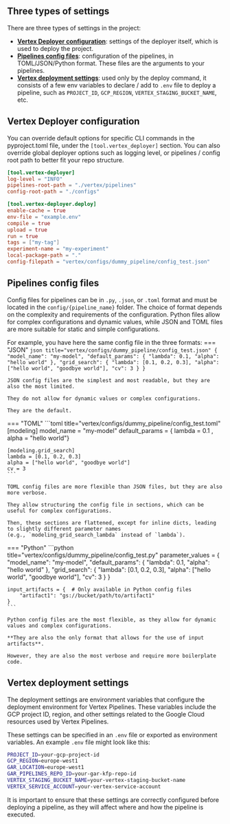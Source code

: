 ## Three types of settings

There are three types of settings in the project:

- [**Vertex Deployer configuration**](#vertex-deployer-configuration): settings of the deployer itself, which is used to deploy the project.
- [**Pipelines config files**](#pipelines-config-files): configuration of the pipelines, in TOML/JSON/Python format. These files are the arguments to your pipelines.
- [**Vertex deployment settings**](#vertex-deployment-settings): used only by the deploy command, it consists of a few env variables to declare / add to `.env` file to deploy a pipeline, such as `PROJECT_ID`, `GCP_REGION`, `VERTEX_STAGING_BUCKET_NAME`, etc.

## Vertex Deployer configuration

You can override default options for specific CLI commands in the pyproject.toml file, under the `[tool.vertex_deployer]` section.
You can also override global deployer options such as logging level, or pipelines / config root path to better fit your repo structure.

```toml title="pyproject.toml"
[tool.vertex-deployer]
log-level = "INFO"
pipelines-root-path = "./vertex/pipelines"
config-root-path = "./configs"

[tool.vertex-deployer.deploy]
enable-cache = true
env-file = "example.env"
compile = true
upload = true
run = true
tags = ["my-tag"]
experiment-name = "my-experiment"
local-package-path = "."
config-filepath = "vertex/configs/dummy_pipeline/config_test.json"
```

## Pipelines config files

Config files for pipelines can be in `.py`, `.json`, or `.toml` format and must be located in the `config/{pipeline_name}` folder.
The choice of format depends on the complexity and requirements of the configuration.
Python files allow for complex configurations and dynamic values, while JSON and TOML files are more suitable for static and simple configurations.

For example, you have here the same config file in the three formats:
=== "JSON"
    ```json title="vertex/configs/dummy_pipeline/config_test.json"
    {
        "model_name": "my-model",
        "default_params": {
            "lambda": 0.1,
            "alpha": "hello world"
        },
        "grid_search": {
            "lambda": [0.1, 0.2, 0.3],
            "alpha": ["hello world", "goodbye world"],
            "cv": 3
        }
    }
    ```

    JSON config files are the simplest and most readable, but they are also the most limited.

    They do not allow for dynamic values or complex configurations.

    They are the default.

=== "TOML"
    ```toml title="vertex/configs/dummy_pipeline/config_test.toml"
    [modeling]
    model_name = "my-model"
    default_params = { lambda = 0.1 , alpha = "hello world"}

    [modeling.grid_search]
    lambda = [0.1, 0.2, 0.3]
    alpha = ["hello world", "goodbye world"]
    cv = 3
    ```

    TOML config files are more flexible than JSON files, but they are also more verbose.

    They allow structuring the config file in sections, which can be useful for complex configurations.

    Then, these sections are flattened, except for inline dicts, leading to slightly different parameter names
    (e.g., `modeling_grid_search_lambda` instead of `lambda`).

=== "Python"
    ```python title="vertex/configs/dummy_pipeline/config_test.py"
    parameter_values = {
        "model_name": "my-model",
        "default_params": {
            "lambda": 0.1,
            "alpha": "hello world"
        },
        "grid_search": {
            "lambda": [0.1, 0.2, 0.3],
            "alpha": ["hello world", "goodbye world"],
            "cv": 3
        }
    }

    input_artifacts = {  # Only available in Python config files
        "artifact1": "gs://bucket/path/to/artifact1"
    }
    ```

    Python config files are the most flexible, as they allow for dynamic values and complex configurations.

    **They are also the only format that allows for the use of input artifacts**.

    However, they are also the most verbose and require more boilerplate code.

## Vertex deployment settings

The deployment settings are environment variables that configure the deployment environment for Vertex Pipelines.
These variables include the GCP project ID, region, and other settings related to the Google Cloud resources used by Vertex Pipelines.

These settings can be specified in an `.env` file or exported as environment variables. An example `.env` file might look like this:
```bash
PROJECT_ID=your-gcp-project-id
GCP_REGION=europe-west1
GAR_LOCATION=europe-west1
GAR_PIPELINES_REPO_ID=your-gar-kfp-repo-id
VERTEX_STAGING_BUCKET_NAME=your-vertex-staging-bucket-name
VERTEX_SERVICE_ACCOUNT=your-vertex-service-account
```

It is important to ensure that these settings are correctly configured before deploying a pipeline, as they will affect where and how the pipeline is executed.
